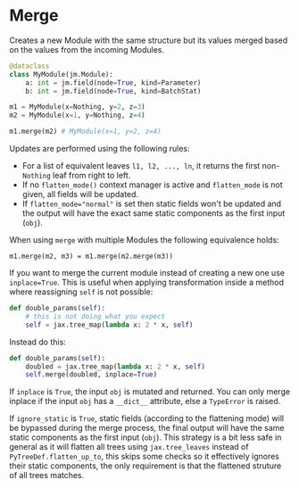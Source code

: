 # Merge

Creates a new Module with the same structure but its values merged based on the values from the incoming Modules. 

```python
@dataclass
class MyModule(jm.Module):
    a: int = jm.field(node=True, kind=Parameter)
    b: int = jm.field(node=True, kind=BatchStat)

m1 = MyModule(x=Nothing, y=2, z=3)
m2 = MyModule(x=1, y=Nothing, z=4)

m1.merge(m2) # MyModule(x=1, y=2, z=4)
```

Updates are performed using the following rules:

* For a list of equivalent leaves `l1, l2, ..., ln`, it returns the first non-`Nothing` leaf from right to left.
* If no `flatten_mode()` context manager is active and `flatten_mode` is not given, all fields will be updated.
* If `flatten_mode="normal"` is set then static fields won't be updated and the output will have the exact same static components as the first input (`obj`).

When using `merge` with multiple Modules the following equivalence holds:

```
m1.merge(m2, m3) = m1.merge(m2.merge(m3))
```

If you want to merge the current module instead of creating a new one use `inplace=True`. This is useful when applying transformation inside a method where reassigning `self` is not possible:

```python
def double_params(self):
    # this is not doing what you expect
    self = jax.tree_map(lambda x: 2 * x, self)
```
Instead do this:

```python
def double_params(self):
    doubled = jax.tree_map(lambda x: 2 * x, self)
    self.merge(doubled, inplace=True)
```

If `inplace` is `True`, the input `obj` is mutated and returned. You can only merge inplace if the input `obj` has a `__dict__` attribute, else a `TypeError` is raised.

If `ignore_static` is `True`, static fields (according to the flattening mode) will be bypassed during the merge process, the final output will have the same static components as the first input (`obj`). This strategy is a bit less safe in general as it will flatten all trees using `jax.tree_leaves` instead of `PyTreeDef.flatten_up_to`, this skips some checks so it effectively ignores their static components, the only requirement is that the flattened struture of all trees matches.
